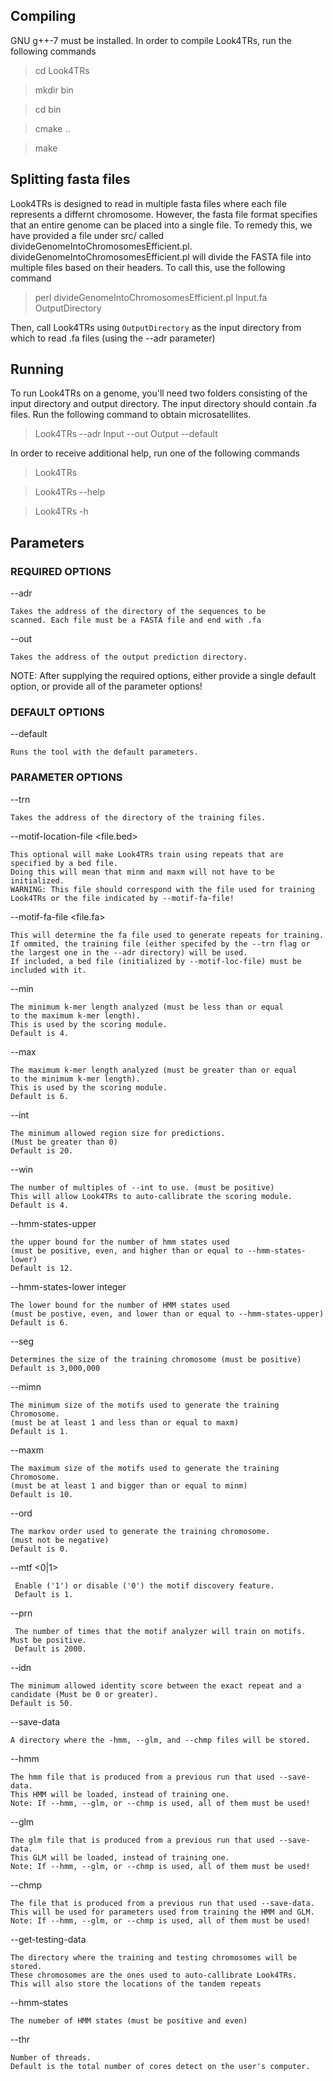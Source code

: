 ## Compiling
GNU g++-7 must be installed.
In order to compile Look4TRs, run the following commands

> cd Look4TRs

> mkdir bin

> cd bin

> cmake ..

> make

## Splitting fasta files
Look4TRs is designed to read in multiple fasta files where each file represents a differnt chromosome.
However, the fasta file format specifies that an entire genome can be placed into a single file.
To remedy this, we have provided a file under src/ called divideGenomeIntoChromosomesEfficient.pl.
divideGenomeIntoChromosomesEfficient.pl will divide the FASTA file into multiple files based on their headers.
To call this, use the following command

> perl divideGenomeIntoChromosomesEfficient.pl Input.fa OutputDirectory

Then, call Look4TRs using `OutputDirectory` as the input directory from which to read .fa files (using the --adr parameter)

## Running

To run Look4TRs on a genome, you'll need two folders consisting of the input directory and output directory.
The input directory should contain .fa files.
Run the following command to obtain microsatellites.

> Look4TRs --adr Input --out Output --default


In order to receive additional help, run one of the following commands

> Look4TRs

> Look4TRs --help

> Look4TRs -h



## Parameters
### REQUIRED OPTIONS
--adr <string>

    Takes the address of the directory of the sequences to be
    scanned. Each file must be a FASTA file and end with .fa

--out <string>

    Takes the address of the output prediction directory.

NOTE: After supplying the required options, either provide a single default
 option, or provide all of the parameter options!

### DEFAULT OPTIONS
--default        

    Runs the tool with the default parameters.

### PARAMETER OPTIONS
--trn <string>

    Takes the address of the directory of the training files.

--motif-location-file <file.bed>

    This optional will make Look4TRs train using repeats that are specified by a bed file.
    Doing this will mean that minm and maxm will not have to be initialized.
    WARNING: This file should correspond with the file used for training Look4TRs or the file indicated by --motif-fa-file!

--motif-fa-file <file.fa>

    This will determine the fa file used to generate repeats for training.
    If ommited, the training file (either specifed by the --trn flag or the largest one in the --adr directory) will be used.
    If included, a bed file (initialized by --motif-loc-file) must be included with it.



--min <integer>

    The minimum k-mer length analyzed (must be less than or equal
    to the maximum k-mer length).
    This is used by the scoring module.
    Default is 4.

--max <integer>

    The maximum k-mer length analyzed (must be greater than or equal
    to the minimum k-mer length).
    This is used by the scoring module.
    Default is 6.

--int <integer>

    The minimum allowed region size for predictions.
    (Must be greater than 0)
    Default is 20.


--win <integer>

    The number of multiples of --int to use. (must be positive)
    This will allow Look4TRs to auto-callibrate the scoring module.
    Default is 4.


--hmm-states-upper <integer>

    the upper bound for the number of hmm states used
    (must be positive, even, and higher than or equal to --hmm-states-lower)
    Default is 12.

--hmm-states-lower integer

    The lower bound for the number of HMM states used
    (must be postive, even, and lower than or equal to --hmm-states-upper)
    Default is 6.


--seg <integer>

    Determines the size of the training chromosome (must be positive)
    Default is 3,000,000


--mimn <integer>

    The minimum size of the motifs used to generate the training Chromosome.
    (must be at least 1 and less than or equal to maxm)
    Default is 1.

--maxm <interger>

    The maximum size of the motifs used to generate the training Chromosome.
    (must be at least 1 and bigger than or equal to minm)
    Default is 10.


--ord <integer>

    The markov order used to generate the training chromosome.
    (must not be negative)
    Default is 0.


--mtf <0|1>

     Enable ('1') or disable ('0') the motif discovery feature.
     Default is 1.

 --prn <integer>

     The number of times that the motif analyzer will train on motifs. Must be positive.
     Default is 2000.


--idn <integer>

    The minimum allowed identity score between the exact repeat and a candidate (Must be 0 or greater).
    Default is 50.




--save-data <directory>

    A directory where the -hmm, --glm, and --chmp files will be stored.

--hmm <file>

    The hmm file that is produced from a previous run that used --save-data.
    This HMM will be loaded, instead of training one.
    Note: If --hmm, --glm, or --chmp is used, all of them must be used!

--glm <file>

    The glm file that is produced from a previous run that used --save-data.
    This GLM will be loaded, instead of training one.
    Note: If --hmm, --glm, or --chmp is used, all of them must be used!

--chmp <file>

    The file that is produced from a previous run that used --save-data.
    This will be used for parameters used from training the HMM and GLM.
    Note: If --hmm, --glm, or --chmp is used, all of them must be used!


--get-testing-data <directory>

    The directory where the training and testing chromosomes will be stored.
    These chromosomes are the ones used to auto-callibrate Look4TRs.
    This will also store the locations of the tandem repeats


--hmm-states <integer>

    The numeber of HMM states (must be positive and even)


--thr <integer>

    Number of threads.
    Default is the total number of cores detect on the user's computer.
